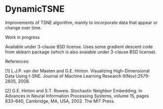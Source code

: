 # DynamicTSNE
Improvements of TSNE algorithm, mainly to incorporate data that appear or change over time.

Work in progress

Available under 3-clause BSD license.
Uses some gradient descent code from sklearn package (which is also avaiable under
3-clause BSD license).

References:

[1] L.J.P. van der Maaten and G.E. Hinton. Visualizing High-Dimensional Data Using t-SNE. Journal of Machine Learning
Research 9(Nov):2579-2605, 2008.

[2] G.E. Hinton and S.T. Roweis. Stochastic Neighbor Embedding. In Advances in Neural Information Processing Systems,
volume 15, pages 833–840, Cambridge, MA, USA, 2002. The MIT Press.